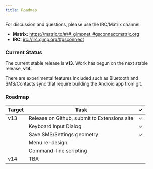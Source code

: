 ```yaml
---
title: Roadmap
---
```

For discussion and questions, please use the IRC/Matrix channel:

* **Matrix:** https://matrix.to/#/#_gimpnet_#gsconnect:matrix.org
* **IRC:** <a href="irc://irc.gimp.org/#gsconnect">irc://irc.gimp.org/#gsconnect</a>

### Current Status

The current stable release is **v13**. Work has begun on the next stable release, **v14**.

There are experimental features included such as Bluetooth and SMS/Contacts sync that require building the Android app from git.

### Roadmap

| Target  | Task                                          | ✓ |
|---------|-----------------------------------------------|---|
| v13     | Release on Github, submit to Extensions site  | ✓ |
|         | Keyboard Input Dialog                         | ✓ |
|         | Save SMS/Settings geometry                    | ✓ |
|         | Menu re-design                                |   |
|         | Command-line scripting                        |   |
| v14     | TBA                                           |   |
